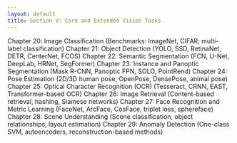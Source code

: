 ```yaml
---
layout: default
title: Section V: Core and Extended Vision Tasks
---
```


Chapter 20: Image Classification
(Benchmarks: ImageNet, CIFAR; multi-label classification)
Chapter 21: Object Detection
(YOLO, SSD, RetinaNet, DETR, CenterNet, FCOS)
Chapter 22: Semantic Segmentation
(FCN, U-Net, DeepLab, HRNet, SegFormer)
Chapter 23: Instance and Panoptic Segmentation
(Mask R-CNN, Panoptic FPN, SOLO, PointRend)
Chapter 24: Pose Estimation
(2D/3D human pose, OpenPose, DensePose, animal pose)
Chapter 25: Optical Character Recognition (OCR)
(Tesseract, CRNN, EAST, Transformer-based OCR)
Chapter 26: Image Retrieval
(Content-based retrieval, hashing, Siamese networks)
Chapter 27: Face Recognition and Metric Learning
(FaceNet, ArcFace, CosFace, triplet loss, sphereface)
Chapter 28: Scene Understanding
(Scene classification, object relationships, layout estimation)
Chapter 29: Anomaly Detection
(One-class SVM, autoencoders, reconstruction-based methods)
